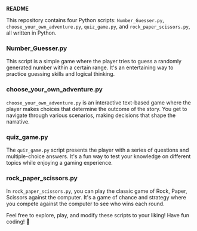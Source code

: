 **README**

This repository contains four Python scripts: `Number_Guesser.py`, `choose_your_own_adventure.py`, `quiz_game.py`, and `rock_paper_scissors.py`, all written in Python.

### Number_Guesser.py
This script is a simple game where the player tries to guess a randomly generated number within a certain range. It's an entertaining way to practice guessing skills and logical thinking.

### choose_your_own_adventure.py
`choose_your_own_adventure.py` is an interactive text-based game where the player makes choices that determine the outcome of the story. You get to navigate through various scenarios, making decisions that shape the narrative.

### quiz_game.py
The `quiz_game.py` script presents the player with a series of questions and multiple-choice answers. It's a fun way to test your knowledge on different topics while enjoying a gaming experience.

### rock_paper_scissors.py
In `rock_paper_scissors.py`, you can play the classic game of Rock, Paper, Scissors against the computer. It's a game of chance and strategy where you compete against the computer to see who wins each round.

Feel free to explore, play, and modify these scripts to your liking! Have fun coding! 🚀
